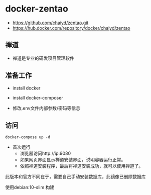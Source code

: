 # docker-zentao

* https://github.com/chaiyd/zentao.git
* https://hub.docker.com/repository/docker/chaiyd/zentao

## 禅道
* 禅道是专业的研发项目管理软件


## 准备工作
* install docker
* install docker-composer

* 修改.env文件内部参数/密码等信息

## 访问

`docker-compose up -d`

* 首次运行
  * 浏览器访问http://ip:9080
  * 如果网页界面显示禅道安装界面，说明容器运行正常。
  * 依照禅道安装程序，最后将禅道安装成功，就可以使用禅道了。

此版本和官方不同在于，需要自己手动安装数据库，此镜像已删除数据库

使用debian:10-slim 构建
